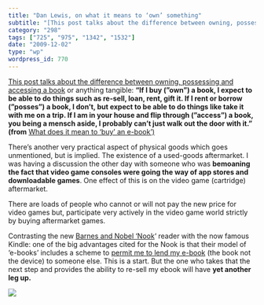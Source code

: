 ```yaml
---
title: "Dan Lewis, on what it means to ‘own’ something"
subtitle: "[This post talks about the difference between owning, possessing and accessing a book](http://dlewis..."
category: "298"
tags: ["725", "975", "1342", "1532"]
date: "2009-12-02"
type: "wp"
wordpress_id: 770
---
```

[This post talks about the difference between owning, possessing and accessing a book](http://dlewis.net/2009/12/01/what-does-it-mean-to-buy-an-e-book/) or anything tangible:
**“If I buy (”own”) a book, I expect to be able to do things such as re-sell, loan, rent, gift it. If I rent or borrow (”posses”) a book, I don’t, but expect to be able to do things like take it with me on a trip. If I am in your house and flip through (”access”) a book, you being a mensch aside, I probably can’t just walk out the door with it.” (from** [What does it mean to ‘buy’ an e-book’)](http://dlewis.net/2009/12/01/what-does-it-mean-to-buy-an-e-book/)

There’s another very practical aspect of physical goods which goes unmentioned, but is implied. The existence of a used-goods aftermarket. I was having a discussion the other day with someone who was **bemoaning the fact that video game consoles were going the way of app stores and downloadable games**. One effect of this is on the video game (cartridge) aftermarket. 

There are loads of people who cannot or will not pay the new price for video games but, participate very actively in the video game world strictly by buying aftermarket games. 

Contrasting the new [Barnes and Nobel ‘Nook](http://www.barnesandnoble.com/nook/)‘ reader with the now famous Kindle: one of the big advantages cited for the Nook is that their model of ‘e-books’ includes a scheme to [permit me to lend my e-book](http://trueslant.com/nickobourn/2009/10/23/the-nook-and-borrowing-digital-books/) (the book not the device) to someone else. This is a start. But the one who takes that the next step and provides the ability to re-sell my ebook will have **yet another leg up.**

![](https://i0.wp.com/img.zemanta.com/pixy.gif?w=584)